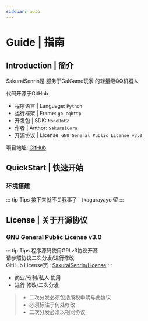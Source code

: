 ```yaml
---
sidebar: auto
---
```


# Guide | 指南

## Introduction | 简介

SakuraiSenrin是 服务于GalGame玩家 的轻量级QQ机器人

代码开源于GitHub

- 程序语言 | Language: `Python`
- 运行框架 | Frame: `go-cqhttp`
- 开发包 | SDK: `NoneBot2`
- 作者 | Anthor: `SakuraiCora`
- 开源协议 | License: `GNU General Public License v3.0`

项目地址: [GitHub](https://github.com/Hajimarino-HOPE/SakuraiSenrin)

## QuickStart | 快速开始

### 环境搭建
::: tip Tips
接下来就不关我事了 （kagurayayoi留
:::

## License | 关于开源协议

### GNU General Public License v3.0
::: tip Tips
程序源码使用GPLv3协议开源 <br>
请参照协议二次分发/进行修改 <br>
GitHub License页 : [SakuraiSenrin/License](https://github.com/Hajimarino-HOPE/SakuraiSenrin/blob/main/LICENSE)
:::
+ 商业/专利/私人 使用 
+ 进行 修改/二次分发
>+ 二次分发必须包括版权申明与此协议
>+ 必须标注于何处修改
>+ 二次分发必须以相同协议
